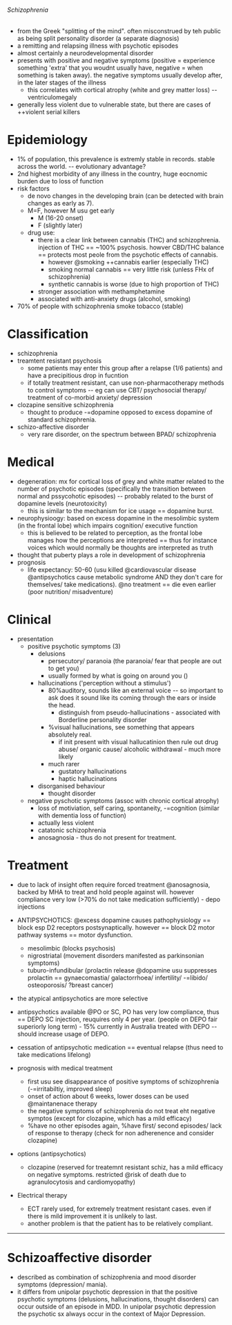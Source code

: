 ###### Schizophrenia
- from the Greek "splitting of the mind". often misconstrued by teh public as being split personality disorder (a separate diagnosis)
- a remitting and relapsing illness with psychotic episodes
- almost certainly a neurodevelopmental disorder
- presents with positive and negative symptoms (positive = experience something 'extra' that you woudnt usually have, negative = when something is taken away). the negative symptoms usually develop after, in the later stages of the illness
    + this correlates with cortical atrophy (white and grey matter loss) -- ventriculomegaly
- generally less violent due to vulnerable state, but there are cases of ++violent serial killers

# Epidemiology
- 1% of population, this prevalence is extremly stable in records. stable across the world. -- evolutionary advantage?
- 2nd highest morbidity of any illness in the country, huge eocnomic burden due to loss of function
- risk factors
    + de novo changes in the developing brain (can be detected with brain changes as early as 7).
    + M=F, however M usu get early
        * M (16-20 onset)
        * F (slightly later)
    + drug use: 
        * there is a clear link between cannabis (THC) and schizophrenia. injection of THC == ~100% psychosis. howver CBD/THC balance == protects most peole from the psychotic effects of cannabis.
            - however @smoking ++cannabis earlier (especially THC)
            - smoking normal cannabis == very little risk (unless FHx of schizophrenia)
            - synthetic cannabis is worse (due to high proportion of THC)
        * stronger association with methamphetamine 
        * associated with anti-anxiety drugs (alcohol, smoking)
- 70% of people with schizophrenia smoke tobacco (stable)

# Classification
- schizophrenia
- treamtent resistant psychosis 
    + some patients may enter this group after a relapse (1/6 patients) and have a precipitious drop in fucntion
    + if totally treatment resistant, can use non-pharmacotherapy methods to control symptoms -- eg can use CBT/ psychosocial therapy/ treatment of co-morbid anxiety/ depression  
- clozapine sensitive schizophrenia
    + thought to produce -=dopamine opposed to excess dopamine of standard schizophrenia. 
- schizo-affective disorder
    + very rare disorder, on the spectrum between BPAD/ schizophrenia

# Medical
- degeneration: mx for cortical loss of grey and white matter related to the number of psychotic episodes (specifically the transition between normal and pssycohotic episodes) -- probably related to the burst of dopamine levels (neurotoxicity) 
    + this is similar to the mechanism for ice usage == dopamine burst.
- neurophysioogy: based on excess dopamine in the mesolimbic system (in the frontal lobe) which impairs cognition/ executive function
    + this is believed to be related to perception, as the frontal lobe manages how the perceptions are interpreted == thus for instance voices which would normally be thoughts are interpreted as truth 
- thought that puberty plays a role in development of schizophrenia
- prognosis
    + life expectancy: 50-60 (usu killed @cardiovascular disease @antipsychotics cause metabolic syndrome AND they don't care for themselves/ take medications). @no treatment == die even earlier (poor nutrition/ misadventure)


# Clinical
- presentation
    + positive psychotic symptoms (3)
        * delusions 
            - persecutory/ paranoia (the paranoia/ fear that people are out to get you)
            - usually formed by what is going on around you ()
        * hallucinations  ('perception without a stimulus')
            - 80%auditory, sounds like an external voice -- so important to ask does it sound like its coming through the ears or inside the head.
                + distinguish from pseudo-hallucinations - associated with Borderline personality disorder
            - %visual hallucinations, see something that appears absolutely real. 
                + if init present with visual hallucatinion then rule out drug abuse/ organic cause/ alcoholic withdrawal - much more likely
            - much rarer
                + gustatory hallucinations
                + haptic hallucinations
        * disorganised behaviour
            - thought disorder
    + negative pyschotic symptoms (assoc with chronic cortical atrophy)
        * loss of motiviation, self caring, spontaneity, -=cognition (similar with dementia loss of function)
        * actually less violent
        * catatonic schizophrenia
        * anosagnosia - thus do not present for treatment.

# Treatment
- due to lack of insight often require forced treatment @anosagnosia, backed by MHA to treat and hold people against will. however compliance very low (>70% do not take medication sufficiently) - depo injections
- ANTIPSYCHOTICS: @excess dopamine causes pathophysiology == block esp D2 receptors postsynaptically. however == block D2 motor pathway systems == motor dysfunction.
    + mesolimbic (blocks psychosis)
    + nigrostriatal (movement disorders manifested as parkinsonian symptoms)
    + tuburo-infundibular (prolactin release @dopamine usu suppresses prolactin == gynaecomastia/ galactorrhoea/ infertility/ -=libido/ osteoporosis/ ?breast cancer)
- the atypical antipsychotics are more selective
- antipsychotics available @PO or SC, PO has very low compliance, thus == DEPO SC injection, reuquires only 4 per year. (people on DEPO fair superiorly long term) - 15% currently in Australia treated with DEPO -- should increase usage of DEPO.
- cessation of antipsychotic medication == eventual relapse (thus need to take medications lifelong)
- prognosis with medical treatment
    + first usu see disappearance of positive symptoms of schizophrenia (-=irritabiltiy, improved sleep)
    + onset of action about 6 weeks, lower doses can be used @maintanenace therapy
    + the negative symptoms of schizophrenia do not treat eht negative symptos (except for clozapine, which has a mild efficacy)
    + %have no other episodes again, %have first/ second episodes/ lack of response to therapy (check for non adherenence and consider clozapine)
- options (antipsychotics)
    + clozapine (reserved for treatemnt resistant schiz, has a mild efficacy on negative symptoms. restricted @risk of death due to agranulocytosis and cardiomyopathy)

- Electrical therapy
    + ECT rarely used, for extremely treatment resistant cases. even if there is mild improvement it is unlikely to last. 
    + another problem is that the patient has to be relatively compliant. 



----------------------------------------
# Schizoaffective disorder
- described as combination of schizophrenia and mood disorder symptoms (depression/ mania).
- it differs from unipolar psychotic depression in that the positive psychotic symptoms (delusions, hallucinations, thought disorders) can occur outside of an episode in MDD. In unipolar psychotic depression the psychotic sx always occur in the context of Major Depression.